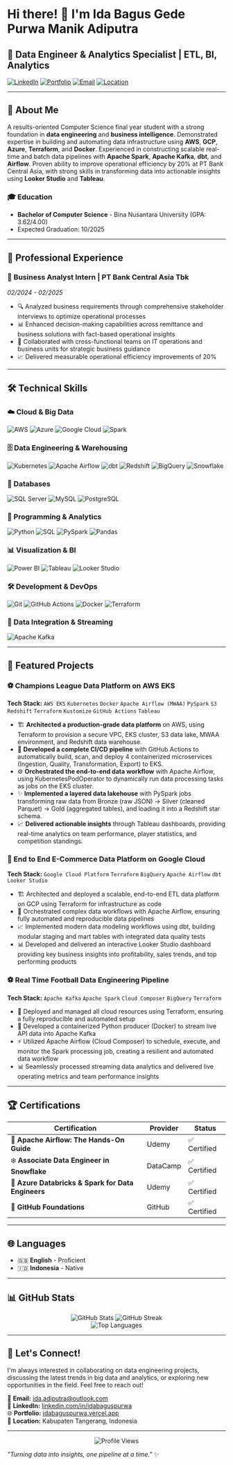 # Hi there! 👋 I'm Ida Bagus Gede Purwa Manik Adiputra

## 🎯 Data Engineer & Analytics Specialist | ETL, BI, Analytics

[![LinkedIn](https://img.shields.io/badge/LinkedIn-0077B5?style=for-the-badge&logo=linkedin&logoColor=white)](https://www.linkedin.com/in/idabaguspurwa/)
[![Portfolio](https://img.shields.io/badge/Portfolio-FF5722?style=for-the-badge&logo=google-chrome&logoColor=white)](https://idabaguspurwa.vercel.app/)
[![Email](https://img.shields.io/badge/Email-D14836?style=for-the-badge&logo=gmail&logoColor=white)](mailto:ida.adiputra@outlook.com)
[![Location](https://img.shields.io/badge/Location-Kabupaten_Tangerang,_Indonesia-green?style=for-the-badge&logo=googlemaps&logoColor=white)]()

---

## 🚀 About Me

A results-oriented Computer Science final year student with a strong foundation in **data engineering** and **business intelligence**. Demonstrated expertise in building and automating data infrastructure using **AWS**, **GCP**, **Azure**, **Terraform**, and **Docker**. Experienced in constructing scalable real-time and batch data pipelines with **Apache Spark**, **Apache Kafka**, **dbt**, and **Airflow**. Proven ability to improve operational efficiency by 20% at PT Bank Central Asia, with strong skills in transforming data into actionable insights using **Looker Studio** and **Tableau**.

### 🎓 Education
- **Bachelor of Computer Science** - Bina Nusantara University (GPA: 3.62/4.00)
- Expected Graduation: 10/2025

---

## 💼 Professional Experience

### 🏢 Business Analyst Intern | PT Bank Central Asia Tbk
*02/2024 - 02/2025*

- 🔍 Analyzed business requirements through comprehensive stakeholder interviews to optimize operational processes
- 📊 Enhanced decision-making capabilities across remittance and business solutions with fact-based operational insights
- 🤝 Collaborated with cross-functional teams on IT operations and business units for strategic business guidance
- 📈 Delivered measurable operational efficiency improvements of 20%

---

## 🛠️ Technical Skills

### ☁️ Cloud & Big Data
![AWS](https://img.shields.io/badge/AWS-232F3E?style=for-the-badge&logo=amazon-aws&logoColor=white)
![Azure](https://img.shields.io/badge/Azure-0089D0?style=for-the-badge&logo=microsoft-azure&logoColor=white)
![Google Cloud](https://img.shields.io/badge/Google_Cloud-4285F4?style=for-the-badge&logo=google-cloud&logoColor=white)
![Spark](https://img.shields.io/badge/Apache_Spark-E25A1C?style=for-the-badge&logo=apachespark&logoColor=white)

### 🗄️ Data Engineering & Warehousing
![Kubernetes](https://img.shields.io/badge/Kubernetes-326CE5?style=for-the-badge&logo=kubernetes&logoColor=white)
![Apache Airflow](https://img.shields.io/badge/Apache_Airflow-017CEE?style=for-the-badge&logo=apache-airflow&logoColor=white)
![dbt](https://img.shields.io/badge/dbt-FF694B?style=for-the-badge&logo=dbt&logoColor=white)
![Redshift](https://img.shields.io/badge/Amazon_Redshift-872C_24?style=for-the-badge&logo=amazon-redshift&logoColor=white)
![BigQuery](https://img.shields.io/badge/BigQuery-4285F4?style=for-the-badge&logo=google-cloud&logoColor=white)
![Snowflake](https://img.shields.io/badge/Snowflake-29B5E8?style=for-the-badge&logo=snowflake&logoColor=white)

### 💾 Databases
![SQL Server](https://img.shields.io/badge/SQL_Server-CC2927?style=for-the-badge&logo=microsoft-sql-server&logoColor=white)
![MySQL](https://img.shields.io/badge/MySQL-4479A1?style=for-the-badge&logo=mysql&logoColor=white)
![PostgreSQL](https://img.shields.io/badge/PostgreSQL-336791?style=for-the-badge&logo=postgresql&logoColor=white)


### 🐍 Programming & Analytics
![Python](https://img.shields.io/badge/Python-3776AB?style=for-the-badge&logo=python&logoColor=white)
![SQL](https://img.shields.io/badge/SQL-4479A1?style=for-the-badge&logo=postgresql&logoColor=white)
![PySpark](https://img.shields.io/badge/PySpark-E25A1C?style=for-the-badge&logo=apachespark&logoColor=white)
![Pandas](https://img.shields.io/badge/Pandas-150458?style=for-the-badge&logo=pandas&logoColor=white)


### 📊 Visualization & BI
![Power BI](https://img.shields.io/badge/Power_BI-F2C811?style=for-the-badge&logo=powerbi&logoColor=black)
![Tableau](https://img.shields.io/badge/Tableau-E97627?style=for-the-badge&logo=tableau&logoColor=white)
![Looker Studio](https://img.shields.io/badge/Looker_Studio-4285F4?style=for-the-badge&logo=google&logoColor=white)


### 🛠️ Development & DevOps
![Git](https://img.shields.io/badge/Git-F05032?style=for-the-badge&logo=git&logoColor=white)
![GitHub Actions](https://img.shields.io/badge/GitHub_Actions-2088FF?style=for-the-badge&logo=github-actions&logoColor=white)
![Docker](https://img.shields.io/badge/Docker-2496ED?style=for-the-badge&logo=docker&logoColor=white)
![Terraform](https://img.shields.io/badge/Terraform-7B42BC?style=for-the-badge&logo=terraform&logoColor=white)


### 🔄 Data Integration & Streaming
![Apache Kafka](https://img.shields.io/badge/Apache_Kafka-231F20?style=for-the-badge&logo=apache-kafka&logoColor=white)

---

## 🎯 Featured Projects

### ⚽ Champions League Data Platform on AWS EKS
**Tech Stack:** `AWS EKS` `Kubernetes` `Docker` `Apache Airflow (MWAA)` `PySpark` `S3` `Redshift` `Terraform` `Kustomize` `GitHub Actions` `Tableau`

- 🏗️ **Architected a production-grade data platform** on AWS, using Terraform to provision a secure VPC, EKS cluster, S3 data lake, MWAA environment, and Redshift data warehouse.
- 🚢 **Developed a complete CI/CD pipeline** with GitHub Actions to automatically build, scan, and deploy 4 containerized microservices (Ingestion, Quality, Transformation, Export) to EKS.
- ⚙️ **Orchestrated the end-to-end data workflow** with Apache Airflow, using KubernetesPodOperator to dynamically run data processing tasks as jobs on the EKS cluster.
- ✨ **Implemented a layered data lakehouse** with PySpark jobs transforming raw data from Bronze (raw JSON) → Silver (cleaned Parquet) → Gold (aggregated tables), and loading it into a Redshift star schema.
- 📈 **Delivered actionable insights** through Tableau dashboards, providing real-time analytics on team performance, player statistics, and competition standings.

### 🛒 End to End E-Commerce Data Platform on Google Cloud
**Tech Stack:** `Google Cloud Platform` `Terraform` `BigQuery` `Apache Airflow` `dbt` `Looker Studio`

- 🏗️ Architected and deployed a scalable, end-to-end ETL data platform on GCP using Terraform for infrastructure as code
- 🔄 Orchestrated complex data workflows with Apache Airflow, ensuring fully automated and reproducible data pipelines
- 📈 Implemented modern data modeling workflows using dbt, building modular staging and mart tables with integrated data quality tests
- 📊 Developed and delivered an interactive Looker Studio dashboard providing key business insights into profitability, sales trends, and top performing products

### ⚽ Real Time Football Data Engineering Pipeline
**Tech Stack:** `Apache Kafka` `Apache Spark` `Cloud Composer` `BigQuery` `Terraform`

- 🚀 Deployed and managed all cloud resources using Terraform, ensuring a fully reproducible and automated setup
- 🔄 Developed a containerized Python producer (Docker) to stream live API data into Apache Kafka
- ⚡ Utilized Apache Airflow (Cloud Composer) to schedule, execute, and monitor the Spark processing job, creating a resilient and automated data workflow
- 📊 Seamlessly processed streaming data analytics and delivered live operating metrics and team performance insights

---

## 🏆 Certifications

<div align="center">

| Certification | Provider | Status |
|---------------|----------|--------|
| 🌊 **Apache Airflow: The Hands-On Guide** | Udemy | ✅ Certified |
| ❄️ **Associate Data Engineer in Snowflake** | DataCamp | ✅ Certified |
| 🔧 **Azure Databricks & Spark for Data Engineers** | Udemy | ✅ Certified |
| 🐙 **GitHub Foundations** | GitHub | ✅ Certified |

</div>

---

## 🌐 Languages

- 🇬🇧 **English** - Proficient
- 🇮🇩 **Indonesia** - Native

---

## 📊 GitHub Stats

<div align="center">
  <img src="https://github-readme-stats.vercel.app/api?username=idabaguspurwa&show_icons=true&theme=dark&count_private=true" alt="GitHub Stats" />
  <img src="https://github-readme-streak-stats.herokuapp.com/?user=idabaguspurwa&theme=dark" alt="GitHub Streak" />
</div>

<div align="center">
  <img src="https://github-readme-stats.vercel.app/api/top-langs/?username=idabaguspurwa&layout=compact&theme=dark" alt="Top Languages" />
</div>

---

## 🤝 Let's Connect!

I'm always interested in collaborating on data engineering projects, discussing the latest trends in big data and analytics, or exploring new opportunities in the field. Feel free to reach out!

📧 **Email:** ida.adiputra@outlook.com  
🔗 **LinkedIn:** [linkedin.com/in/idabaguspurwa](https://www.linkedin.com/in/idabaguspurwa/)  
🌐 **Portfolio:** [idabaguspurwa.vercel.app](https://idabaguspurwa.vercel.app/)  
📍 **Location:** Kabupaten Tangerang, Indonesia

---

<div align="center">
  <img src="https://komarev.com/ghpvc/?username=idabaguspurwa&style=flat-square&color=blue" alt="Profile Views" />
</div>

*"Turning data into insights, one pipeline at a time."* ✨
